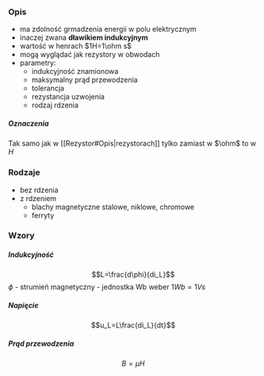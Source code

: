 ### Opis
- ma zdolność grmadzenia energii w polu elektrycznym
- inaczej zwana **dławikiem indukcyjnym**
- wartość w henrach $1H=1\ohm s$
- mogą wyglądać jak rezystory w obwodach
- parametry:
	- indukcyjność znamionowa
	- maksymalny prąd przewodzenia
	- tolerancja
	- rezystancja uzwojenia
	- rodzaj rdzenia

##### Oznaczenia
Tak samo jak w [[Rezystor#Opis|rezystorach]] tylko zamiast w $\ohm$ to w $H$

### Rodzaje
- bez rdzenia
- z rdzeniem
	- blachy magnetyczne stalowe, niklowe, chromowe
	- ferryty

### Wzory
##### Indukcyjność
$$L=\frac{d\phi}{di_L}$$
$\phi$ - strumień magnetyczny - jednostka Wb weber $1Wb = 1Vs$

##### Napięcie
$$u_L=L\frac{di_L}{dt}$$

##### Prąd przewodzenia
$$B=\mu H$$